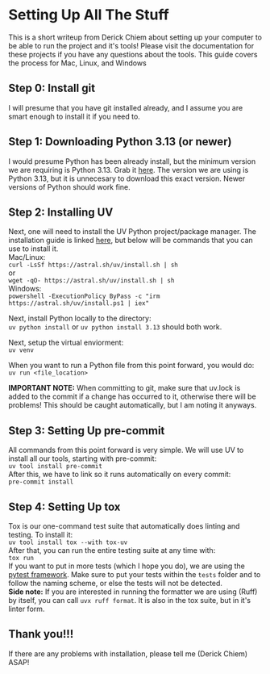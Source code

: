 #  Setting Up All The Stuff
This is a short writeup from Derick Chiem about setting up your computer to be able to run the project and it's tools! Please visit the documentation for these projects if you have any questions about the tools. This guide covers the process for Mac, Linux, and Windows

## Step 0: Install git
I will presume that you have git installed already, and I assume you are smart enough to install it if you need to.
## Step 1: Downloading Python 3.13 (or newer)
I would presume Python has been already install, but the minimum version we are requiring is Python 3.13. Grab it [here](https://www.python.org/downloads/). The version we are using is Python 3.13, but it is unnecesary to download this exact version. Newer versions of Python should work fine.

## Step 2: Installing UV
Next, one will need to install the UV Python project/package manager. The installation guide is linked [here](https://docs.astral.sh/uv/getting-started/installation/), but below will be commands that you can use to install it.<br>
Mac/Linux:<br>
`curl -LsSf https://astral.sh/uv/install.sh | sh` <br>
or <br>
`wget -qO- https://astral.sh/uv/install.sh | sh`<br>
Windows:<br>
`powershell -ExecutionPolicy ByPass -c "irm https://astral.sh/uv/install.ps1 | iex"`<br>

Next, install Python locally to the directory:<br>
`uv python install` or `uv python install 3.13` should both work.<br>

Next, setup the virtual enviorment:<br>
`uv venv` <br>

When you want to run a Python file from this point forward, you would do:<br>
`uv run <file_location>`

**IMPORTANT NOTE:** When committing to git, make sure that uv.lock is added to the commit if a change has occurred to it, otherwise there will be problems! This should be caught automatically, but I am noting it anyways.

## Step 3: Setting Up pre-commit
All commands from this point forward is very simple. We will use UV to install all our tools, starting with pre-commit: <br>
`uv tool install pre-commit`<br>
After this, we have to link so it runs automatically on every commit:<br>
`pre-commit install`

## Step 4: Setting Up tox
Tox is our one-command test suite that automatically does linting and testing. To install it: <br>
`uv tool install tox --with tox-uv` <br>
After that, you can run the entire testing suite at any time with: <br>
`tox run` <br>
If you want to put in more tests (which I hope you do), we are using the [pytest framework](https://docs.pytest.org/en/stable/). Make sure to put your tests within the `tests` folder and to follow the naming scheme, or else the tests will not be detected. <br>
**Side note:** If you are interested in running the formatter we are using (Ruff) by itself, you can call `uvx ruff format`. It is also in the tox suite, but in it's linter form.

## Thank you!!!
If there are any problems with installation, please tell me (Derick Chiem) ASAP!